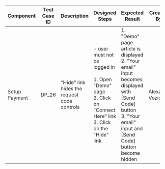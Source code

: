 Component |	Test Case ID |	Description |	Designed Steps |	Expected Result |	Created By |	Last Updated |
 --- | --- | --- | --- | --- | --- | --- |
 Setup Payment | DP_26 | "Hide" link hides the request code controls | - user must not be logged in <br> <br> 1. Open "Demo" page <br> 2. Click on "Connect Here" link <br> 3. Click on the "Hide" link | 1. "Demo" page article is displayed <br> 2. "Your email" input becomes displayed with [Send Code] button <br> 3. "Your email" input and [Send Code] button become hidden | Alexandr Vozicov | 31.05.2017
